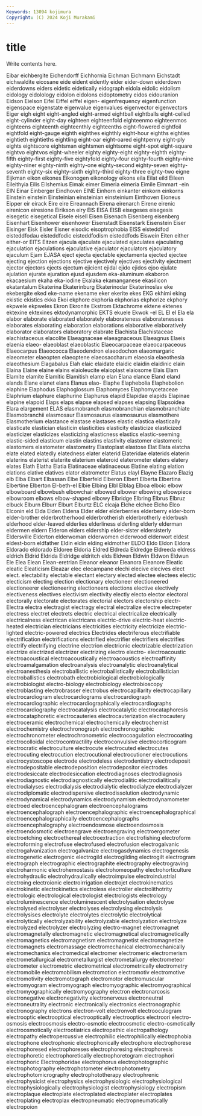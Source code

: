 ```yaml
---
Keywords: 13094 kojimura
Copyright: (C) 2024 Koji Murakami
---
```


# title

Write contents here.



 Eibar eichbergite
Eichendorff Eichhornia Eichman Eichmann Eichstadt eichwaldite eicosane eide eident eidently
eider eider-down eiderdown eiderdowns eiders eidetic eidetically eidograph eidola eidolic
eidolism eidology eidolology eidolon eidolons eidoptometry eidos eidouranion Eidson Eielson
Eifel Eiffel eiffel eigen- eigenfrequency eigenfunction eigenspace eigenstate eigenvalue eigenvalues
eigenvector eigenvectors Eiger eigh eight eight-angled eight-armed eightball eightballs eight-celled
eight-cylinder eight-day eighteen eighteenfold eighteenmo eighteenmos eighteens eighteenth eighteenthly eighteenths
eight-flowered eightfoil eightfold eight-gauge eighth eighthes eighthly eight-hour eighths eighties
eightieth eightieths eightling eight-oar eight-oared eightpenny eight-ply eights eightscore eightsman
eightsmen eightsome eight-spot eight-square eightvo eightvos eight-wheeler eighty eighty-eight eighty-eighth
eighty-fifth eighty-first eighty-five eightyfold eighty-four eighty-fourth eighty-nine eighty-niner eighty-ninth eighty-one
eighty-second eighty-seven eighty-seventh eighty-six eighty-sixth eighty-third eighty-three eighty-two eigne Eijkman
eikon eikones Eikonogen eikonology eikons eila Eilat eild Eileen Eileithyia
Eilis Eilshemius Eimak eimer Eimeria eimeria Eimile Eimmart -ein EIN
Einar Einberger Eindhoven EINE Einhorn einkanter einkorn einkorns Einstein einstein
Einsteinian einsteinian einsteinium Einthoven Eioneus Eipper eir eirack Eire eire
Eireannach Eirena eirenarch Eirene eirenic eirenicon eiresione Eirikson eiry EIS
EISA EISB eisegeses eisegesis eisegetic eisegetical Eisele eisell Eisen Eisenach
Eisenberg eisenberg Eisenhart Eisenhower eisenhower Eisenstadt Eisenstark Eisenstein Eiser Eisinger
Eisk Eisler Eisner eisodic eisoptrophobia EISS eisteddfod eisteddfodau eisteddfodic eisteddfodism
eisteddfods Eiswein Eiten either either-or EITS Eitzen ejacula ejaculate ejaculated
ejaculates ejaculating ejaculation ejaculations ejaculative ejaculator ejaculators ejaculatory ejaculum Ejam
EJASA eject ejecta ejectable ejectamenta ejected ejectee ejecting ejection ejections
ejective ejectively ejectives ejectivity ejectment ejector ejectors ejects ejectum ejicient
ejidal ejido ejidos ejoo ejulate ejulation ejurate ejuration ejusd ejusdem
eka-aluminum ekaboron ekacaesium ekaha eka-iodine Ekalaka ekamanganese ekasilicon ekatantalum Ekaterina
Ekaterinburg Ekaterinodar Ekaterinoslav eke ekebergite eked eke-name ekename eker ekerite
ekes EKG ekhimi eking ekistic ekistics ekka Ekoi ekphore ekphoria
ekphorias ekphorize ekphory ekpwele ekpweles Ekron Ekronite Ekstrom Ektachrome ektene
ektenes ektexine ektexines ektodynamorphic EKTS ekuele Ekwok -el EL El
el Ela ela elabor elaborate elaborated elaborately elaborateness elaboratenesses elaborates
elaborating elaboration elaborations elaborative elaboratively elaborator elaborators elaboratory elabrate Elachista
Elachistaceae elachistaceous elacolite Elaeagnaceae elaeagnaceous Elaeagnus Elaeis elaenia elaeo- elaeoblast
elaeoblastic Elaeocarpaceae elaeocarpaceous Elaeocarpus Elaeococca Elaeodendron elaeodochon elaeomargaric elaeometer elaeopten
elaeoptene elaeosaccharum elaeosia elaeothesia elaeothesium Elagabalus Elah elaic elaidate elaidic
elaidin elaidinic elain Elaina Elaine elaine elains elaioleucite elaioplast elaiosome
Elais Elam Elamite elamite Elamitic Elamitish elamp elan Elana elance
Eland eland elands Elane elanet elans Elanus elao- Elaphe Elaphebolia
Elaphebolion elaphine Elaphodus Elaphoglossum Elaphomyces Elaphomycetaceae Elaphrium elaphure elaphurine Elaphurus
elapid Elapidae elapids Elapinae elapine elapoid Elaps elaps elapse elapsed
elapses elapsing Elapsoidea Elara elargement ELAS elasmobranch elasmobranchian elasmobranchiate Elasmobranchii
elasmosaur Elasmosaurus elasmosaurus elasmothere Elasmotherium elastance elastase elastases elastic elastica
elastically elasticate elastician elasticin elasticities elasticity elasticize elasticized elasticizer elasticizes
elasticizing elasticness elastics elastic-seeming elastic-sided elasticum elastin elastins elastivity elastomer
elastomeric elastomers elastometer elastometry Elastoplast elastose Elat Elata elatcha elate
elated elatedly elatedness elater elaterid Elateridae elaterids elaterin elaterins elaterist
elaterite elaterium elateroid elaterometer elaters elatery elates Elath Elatha Elatia
Elatinaceae elatinaceous Elatine elating elation elations elative elatives elator elatrometer
Elatus elayl Elayne Elazaro Elazig elb Elba Elbart Elbassan Elbe
Elberfeld Elberon Elbert Elberta Elbertina Elbertine Elberton El-beth-el Elbie Elbing
Elbl Elblag Elboa elboic elbow elbowboard elbowbush elbowchair elbowed elbower
elbowing elbowpiece elbowroom elbows elbow-shaped elbowy Elbridge Elbring Elbrus Elbruz
elbuck Elburn Elburr Elburt Elburtz ELC elcaja Elche elchee Elcho
Elco Elconin eld Elda Elden Eldena Elder elder elderberries elderberry
elder-born elder-brother elderbrotherhood elderbrotherish elderbrotherly elderbush elderhood elder-leaved elderlies elderliness
elderling elderly elderman eldermen eldern Elderon elders eldership elder-sister eldersisterly
Eldersville Elderton elderwoman elderwomen elderwood elderwort eldest eldest-born eldfather Eldin
eldin elding eldmother ELDO Eldo Eldon Eldora Eldorado eldorado Eldoree
Eldoria Eldred Eldreda Eldredge Eldreeda eldress eldrich Eldrid Eldrida Eldridge
eldritch elds Eldwen Eldwin Eldwon Eldwun Ele Elea Elean Elean-eretrian
Eleanor eleanor Eleanora Eleanore Eleatic eleatic Eleaticism Eleazar elec elecampane
elechi elecive elecives elect elect. electability electable electant electary elected
electee electees electic electicism electing election electionary electioneer electioneered electioneerer
electioneering electioneers elections elective electively electiveness electives electivism electivity electly
electo elector electoral electorally electorate electorates electorial electors electorship electr-
Electra electra electragist electragy electral electralize electre electrepeter electress electret
electrets electric electrical electricalize electrically electricalness electrican electricans electric-drive electric-heat
electric-heated electrician electricians electricities electricity electricize electric-lighted electric-powered electrics Electrides
electriferous electrifiable electrification electrifications electrified electrifier electrifiers electrifies electrify electrifying
electrine electrion electrionic electrizable electrization electrize electrized electrizer electrizing electro
electro- electroacoustic electroacoustical electroacoustically electroacoustics electroaffinity electroamalgamation electroanalysis electroanalytic electroanalytical
electroanesthesia electroballistic electroballistically electroballistician electroballistics electrobath electrobiological electrobiologically electrobiologist electro-biology
electrobiology electrobioscopy electroblasting electrobrasser electrobus electrocapillarity electrocapillary electrocardiogram electrocardiograms electrocardiograph
electrocardiographic electrocardiographically electrocardiographs electrocardiography electrocatalysis electrocatalytic electrocataphoresis electrocataphoretic electrocauteries electrocauterization
electrocautery electroceramic electrochemical electrochemically electrochemist electrochemistry electrochronograph electrochronographic electrochronometer electrochronometric
electrocoagulation electrocoating electrocolloidal electrocontractility electroconvulsive electrocorticogram electrocratic electroculture electrocute electrocuted
electrocutes electrocuting electrocution electrocutional electrocutioner electrocutions electrocystoscope electrode electrodeless electrodentistry
electrodeposit electrodepositable electrodeposition electrodepositor electrodes electrodesiccate electrodesiccation electrodiagnoses electrodiagnosis electrodiagnostic
electrodiagnostically electrodialitic electrodialitically electrodialyses electrodialysis electrodialytic electrodialyze electrodialyzer electrodiplomatic electrodispersive
electrodissolution electrodynamic electrodynamical electrodynamics electrodynamism electrodynamometer electroed electroencephalogram electroencephalograms electroencephalograph
electroencephalographic electroencephalographical electroencephalographically electroencephalographs electroencephalography electroendosmose electroendosmosis electroendosmotic electroengrave electroengraving
electroergometer electroetching electroethereal electroextraction electrofishing electroform electroforming electrofuse electrofused electrofusion
electrogalvanic electrogalvanization electrogalvanize electrogasdynamics electrogenesis electrogenetic electrogenic electrogild electrogilding electrogilt
electrogram electrograph electrographic electrographite electrography electrograving electroharmonic electrohemostasis electrohomeopathy electrohorticulture
electrohydraulic electrohydraulically electroimpulse electroindustrial electroing electroionic electroirrigation electrojet electrokinematics electrokinetic
electrokinetics electroless electrolier electrolithotrity electrologic electrological electrologist electrologists electrology electroluminescence
electroluminescent electrolysation electrolyse electrolysed electrolyser electrolyses electrolysing electrolysis electrolysises electrolyte
electrolytes electrolytic electrolytical electrolytically electrolyzability electrolyzable electrolyzation electrolyze electrolyzed electrolyzer
electrolyzing electro-magnet electromagnet electromagnetally electromagnetic electromagnetical electromagnetically electromagnetics electromagnetism electromagnetist
electromagnetize electromagnets electromassage electromechanical electromechanically electromechanics electromedical electromer electromeric electromerism
electrometallurgical electrometallurgist electrometallurgy electrometeor electrometer electrometric electrometrical electrometrically electrometry electromobile
electromobilism electromotion electromotiv electromotive electromotivity electromotograph electromotor electromuscular electromyogram electromyograph
electromyographic electromyographical electromyographically electromyography electron electronarcosis electronegative electronegativity electronervous electroneutral
electroneutrality electronic electronically electronics electronographic electronography electrons electron-volt electronvolt electrooculogram
electrooptic electrooptical electrooptically electrooptics electroori electro-osmosis electroosmosis electro-osmotic electroosmotic electro-osmotically
electroosmotically electrootiatrics electropathic electropathology electropathy electropercussive electrophilic electrophilically electrophobia electrophone
electrophonic electrophonically electrophore electrophorese electrophoresed electrophoreses electrophoresing electrophoresis electrophoretic electrophoretically
electrophoretogram electrophori electrophoric Electrophoridae electrophorus electrophotographic electrophotography electrophotometer electrophotometry electrophotomicrography
electrophototherapy electrophrenic electrophysicist electrophysics electrophysiologic electrophysiological electrophysiologically electrophysiologist electrophysiology electropism
electroplaque electroplate electroplated electroplater electroplates electroplating electroplax electropneumatic electropneumatically electropoion
